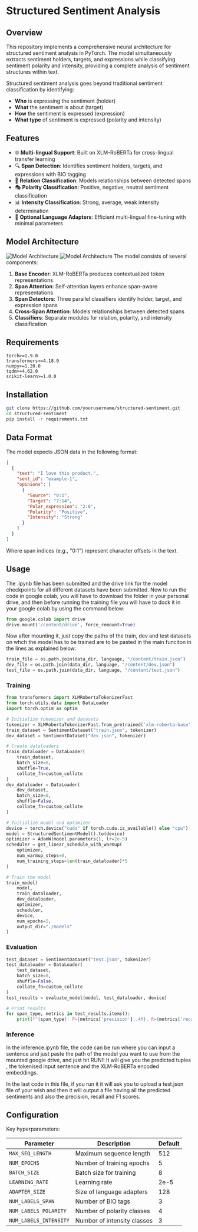 # Structured Sentiment Analysis

## Overview

This repository implements a comprehensive neural architecture for structured sentiment analysis in PyTorch. The model simultaneously extracts sentiment holders, targets, and expressions while classifying sentiment polarity and intensity, providing a complete analysis of sentiment structures within text.

Structured sentiment analysis goes beyond traditional sentiment classification by identifying:
- **Who** is expressing the sentiment (holder)
- **What** the sentiment is about (target)
- **How** the sentiment is expressed (expression)
- **What type** of sentiment is expressed (polarity and intensity)

## Features

- 🌐 **Multi-lingual Support**: Built on XLM-RoBERTa for cross-lingual transfer learning
- 🔍 **Span Detection**: Identifies sentiment holders, targets, and expressions with BIO tagging
- 🔄 **Relation Classification**: Models relationships between detected spans
- 🎭 **Polarity Classification**: Positive, negative, neutral sentiment classification
- 📊 **Intensity Classification**: Strong, average, weak intensity determination
- 🔌 **Optional Language Adapters**: Efficient multi-lingual fine-tuning with minimal parameters

## Model Architecture

![Model Architecture](https://via.placeholder.com/800x400?text=Structured+Sentiment+Analysis+Architecture)
![Model Architecture](https://via.placeholder.com/800x400?raw=true)
The model consists of several components:

1. **Base Encoder**: XLM-RoBERTa produces contextualized token representations
2. **Span Attention**: Self-attention layers enhance span-aware representations
3. **Span Detectors**: Three parallel classifiers identify holder, target, and expression spans
4. **Cross-Span Attention**: Models relationships between detected spans
5. **Classifiers**: Separate modules for relation, polarity, and intensity classification

## Requirements

```
torch>=1.9.0
transformers>=4.18.0
numpy>=1.20.0
tqdm>=4.62.0
scikit-learn>=1.0.0
```

## Installation

```bash
git clone https://github.com/yourusername/structured-sentiment.git
cd structured-sentiment
pip install -r requirements.txt
```

## Data Format

The model expects JSON data in the following format:

```json
[
  {
    "text": "I love this product.",
    "sent_id": "example-1",
    "opinions": [
      {
        "Source": "0:1",
        "Target": "7:14",
        "Polar_expression": "2:6",
        "Polarity": "Positive",
        "Intensity": "Strong"
      }
    ]
  }
]
```

Where span indices (e.g., "0:1") represent character offsets in the text.

## Usage
The .ipynb file has been submitted and the drive link for the model checkpoints for all different datasets have been submitted. Now to run the code in google colab, you will have to download the folder in your personal drive, and then before running the training file you will have to dock it in your google colab by using the command below:

```python
from google.colab import drive
drive.mount('/content/drive', force_remount=True)
```

Now after mounting it, just copy the paths of the train, dev and test datasets on whch the model has to be trained are to be pasted in the main funciton in the lines as explained below:

```python
train_file = os.path.join(data_dir, language, "/content/train.json")
dev_file = os.path.join(data_dir, language, "/content/dev.json")
test_file = os.path.join(data_dir, language, "/content/test.json")
```

### Training

```python
from transformers import XLMRobertaTokenizerFast
from torch.utils.data import DataLoader
import torch.optim as optim

# Initialize tokenizer and datasets
tokenizer = XLMRobertaTokenizerFast.from_pretrained('xlm-roberta-base')
train_dataset = SentimentDataset("train.json", tokenizer)
dev_dataset = SentimentDataset("dev.json", tokenizer)

# Create dataloaders
train_dataloader = DataLoader(
    train_dataset, 
    batch_size=8, 
    shuffle=True, 
    collate_fn=custom_collate
)
dev_dataloader = DataLoader(
    dev_dataset, 
    batch_size=8, 
    shuffle=False, 
    collate_fn=custom_collate
)

# Initialize model and optimizer
device = torch.device("cuda" if torch.cuda.is_available() else "cpu")
model = StructuredSentimentModel().to(device)
optimizer = AdamW(model.parameters(), lr=2e-5)
scheduler = get_linear_schedule_with_warmup(
    optimizer, 
    num_warmup_steps=0, 
    num_training_steps=len(train_dataloader)*5
)

# Train the model
train_model(
    model, 
    train_dataloader, 
    dev_dataloader, 
    optimizer, 
    scheduler, 
    device, 
    num_epochs=5, 
    output_dir="./models"
)
```

### Evaluation

```python
test_dataset = SentimentDataset("test.json", tokenizer)
test_dataloader = DataLoader(
    test_dataset, 
    batch_size=8, 
    shuffle=False, 
    collate_fn=custom_collate
)
test_results = evaluate_model(model, test_dataloader, device)

# Print results
for span_type, metrics in test_results.items():
    print(f"{span_type}: P={metrics['precision']:.4f}, R={metrics['recall']:.4f}, F1={metrics['f1']:.4f}")
```

### Inference

In the inference.ipynb file, the code can be run where you can input a sentence and just paste the path of the model you want to use from the mounted google drive, and just hit RUN!! It will give you the predicted tuples , the tokenised input sentence and the XLM-RoBERTa encoded embeddings.

In the last code in this file, if you run it it will ask you to upload a test.json file of your wish and then it will output a file having all the predicted sentiments and also the precision, recall and F1 scores.


## Configuration

Key hyperparameters:

| Parameter | Description | Default |
|-----------|-------------|---------|
| `MAX_SEQ_LENGTH` | Maximum sequence length | 512 |
| `NUM_EPOCHS` | Number of training epochs | 5 |
| `BATCH_SIZE` | Batch size for training | 8 |
| `LEARNING_RATE` | Learning rate | 2e-5 |
| `ADAPTER_SIZE` | Size of language adapters | 128 |
| `NUM_LABELS_SPAN` | Number of BIO tags | 3 |
| `NUM_LABELS_POLARITY` | Number of polarity classes | 4 |
| `NUM_LABELS_INTENSITY` | Number of intensity classes | 3 |

